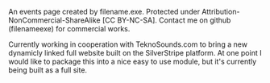 An events page created by filename.exe. 
Protected under Attribution-NonCommercial-ShareAlike [CC BY-NC-SA]. 
Contact me on github (filenameexe) for commercial works.

Currently working in cooperation with TeknoSounds.com to bring a new dynamicly linked full website built on the SilverStripe platform.
At one point I would like to package this into a nice easy to use module, but it's currently being built as a full site.
